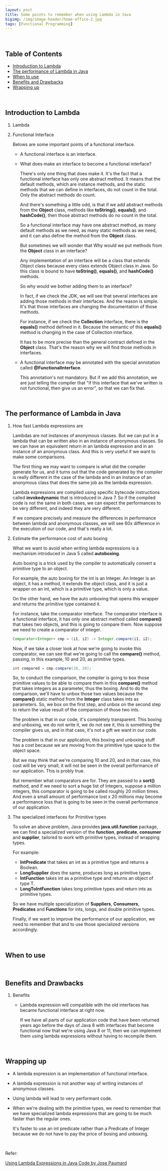 ```yaml
---
layout: post
title: Some points to remember when using Lambda in Java
bigimg: /img/image-header/home-office-2.jpg
tags: [Functional Programming]
---
```




<br>

## Table of Contents

- [Introduction to Lambda](#introduction-to-lambda)
- [The performance of Lambda in Java](#the-performance-of-lambda-in-java)
- [When to use](#when-to-use)
- [Benefits and Drawbacks](#benefits-and-drawbacks)
- [Wrapping up](#wrapping-up)

<br>

## Introduction to Lambda

1. Lambda

    

2. Functional Interface

    Belows are some important points of a functional interface.
    - A functional interface is an interface.
    - What does make an interface to become a functional interface?

        There's only one thing that does make it. It's the fact that a functional interface has only one abstract method. It means that the default methods, which are instance methods, and the static methods that we can define in interfaces, do not count in the total. Only the abstract methods do count.

        And there's something a little odd, is that if we add abstract methods from the **Object** class, methods like **toString()**, **equals()**, and **hashCode()**, then those abstract methods do no count in the total.

        So a functional interface may have one abstract method, as many default methods as we need, as many static methods as we need, and it can also define the method from the **Object** class.

        But sometimes we will wonder that Why would we put methods from the **Object** class in an interface?

        Any implementation of an interface will be a class that extends Object class because every class extends Object class in Java. So this class is bound to have **toString()**, **equals()**, and **hashCode()** methods.
        
        So why would we bother adding them to an interface?

        In fact, if we check the JDK, we will see that several interfaces are adding those methods in their interfaces. And the reason is simple. It's that those interfaces are changing the documentation of those methods.
        
        For instance, if we check the **Collection** interface, there is the **equals()** method defined in it. Because the semantic of this **equals()** method is changing in the case of Collection interface.
        
        It has to be more precise than the general contract defined in the **Object** class. That's the reason why we will find those methods in interfaces.

    - A functional interface may be annotated with the special annotation called **@FunctionalInterface**.

        This annotation's not mandatory. But if we add this annotation, we are just telling the compiler that "if this interface that we've written is not functional, then give us an error", so that we can fix that.

<br>

## The performance of Lambda in Java

1. How fast Lambda expressions are

    Lambdas are not instances of anonymous classes. But we can put in a lambda that can be written also in an instance of anonymous classes. So we can have an equivalent return in an lambda expression and in an instance of an anonymous class. And this is very useful if we want to make some comparisons.

    The first thing we may want to compare is what did the compiler generate for us, and it turns out that the code generated by the compiler is really different in the case of the lambda and in an instance of an anonymous class that does the same job as the lambda expression.

    Lambda expressions are compiled using specific bytecode instructions called **invokedynamic** that is introduced in Java 7. So if the compiled code is not the same in both cases, we can expect the performances to be very different, and indeed they are very different.

    If we compare precisely and measure the differences in performance between lambda and anonymous classes, we will see 60x difference in the execution of our code, and that's really a lot.

2. Estimate the performance cost of auto boxing

    What we want to avoid when writing lambda expressions is a mechanism introduced in Java 5 called **autoboxing**.

    Auto boxing is a trick used by the compiler to automatically convert a primitive type to an object.

    For example, the auto boxing for the int is an Integer. An Integer is an object, it has a method, it extends the object class, and it is just a wrapper on an int, which is a primitive type, which is only a value.

    On the other hand, we have the auto unboxing that opens this wrapper and returns the primitive type contained it.

    For instance, take the comparator interface. The comparator interface is a functional interface, it has only one abstract method called **compare()** that takes two objects, and this is going to compare them. Now suppose we need to create a comparator of integer.

    ```java
    Comparator<Integer> cmp = (i1, i2) -> Integer.compare(i1, i2);
    ```

    Now, if we take a closer look at how we're going to invoke this comparator, we can see that we're going to call the **compare()** method, passing, in this example, 10 and 20, as primitive types.

    ```java
    int compared = cmp.compare(10, 20);
    ```

    So, to conduct the comparison, the compiler is going to box those primitive values to be able to compare them in this **compare()** method that takes integers as a parameter, thus the boxing. And to do the comparison, we'll have to unbox those two values because the **compare()** static method from the **Integer** class takes ints as parameters. So, we box on the first step, and unbox on the second step to return the value result of the comparison of those two ints.

    The problem is that in our code, it's completely transparent. This boxing and unboxing, we do not write it, we do not see it, this is something the compiler gives us, and in that case, it's not a gift we want in our code.

    The problem is that in our application, this boxing and unboxing stuff has a cost because we are moving from the primitive type space to the object space.

    But we may think that we're comparing 10 and 20, and in that case, this cost will be very small, it will not be seen in the overall performance of our application. This is probly true.

    But remember what comparators are for. They are passed to a **sort()** method, and if we need to sort a huge list of Integers, suppose a million integers, this comparator is going to be called roughly 20 million times. And even a small amount of performance lost x 20 millions may become a performance loss that is going to be seen in the overall performance of our application.

3. The specialized interfaces for Primitive types

    To solve an above problem, Java provides **java.util.function** package, we can find a specialized version of the **function**, **predicate**, **consumer** and **supplier**, tailored to work with primitive types, instead of wrapping types.

    For example:
    - **IntPredicate** that takes an int as a primitive type and returns a Boolean.
    - **LongSupplier** does the same, produces long as primitive types.
    - **IntFunction<T>** takes int as a primitive type and returns an object of type T.
    - **LongToIntFunction** takes long primitive types and return ints as primitive types.

    So we have multiple specialization of **Suppliers**, **Consumers**, **Predicates** and **Functions** for ints, longs, and double primitive types.

    Finally, if we want to improve the performance of our application, we need to remember that and to use those specialized versions accordingly.

<br>

## When to use






<br>

## Benefits and Drawbacks

1. Benefits

    - Lambda expression will compatible with the old interfaces has became functional interface at right now.
    
        If we have all parts of our application code that have been returned years ago before the days of Java 8 with interfaces that become functional now that we're using Java 8 or 11, then we can implement them using lambda expressions without having to recompile them.


<br>

## Wrapping up

- A lambda expression is an implementation of functional interface.

- A lambda expression is not another way of writing instances of anonymous classes.

- Using lambda will lead to very performant code.

- When we're dealing with the primitive types, we need to remember that we have specialized lambda expressions that are going to be much faster than the regular ones.

    It's faster to use an int predicate rather than a Predicate of Integer because we do not have to pay the price of bosing and unboxing.

<br>

Refer:

[Using Lambda Expressions in Java Code by Jose Paumard](https://app.pluralsight.com/library/courses/lambda-expressions-java-code/table-of-contents)